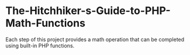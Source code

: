 # The-Hitchhiker-s-Guide-to-PHP-Math-Functions
Each step of this project provides a math operation that can be completed using built-in PHP functions.
